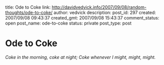 title: Ode to Coke
link: http://davidvedvick.info/2007/09/08/random-thoughts/ode-to-coke/
author: vedvick
description: 
post_id: 297
created: 2007/09/08 09:43:37
created_gmt: 2007/09/08 15:43:37
comment_status: open
post_name: ode-to-coke
status: private
post_type: post

# Ode to Coke

_Coke in the morning, coke at night;_ _Coke whenever I might, might, might._